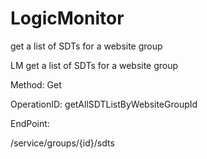 #     LogicMonitor


get a list of SDTs for a website group

LM get a list of SDTs for a website group

Method: Get

OperationID: getAllSDTListByWebsiteGroupId

EndPoint:

/service/groups/{id}/sdts
